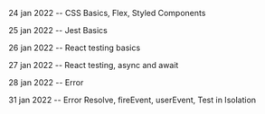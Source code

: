 24 jan 2022 -- CSS Basics, Flex, Styled Components

25 jan 2022 -- Jest Basics

26 jan 2022 -- React testing basics

27 jan 2022 -- React testing, async and await

28 jan 2022 -- Error

31 jan 2022 -- Error Resolve, fireEvent, userEvent, Test in Isolation